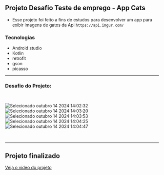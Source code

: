 ## Projeto Desafio Teste de emprego - App Cats

- Esse projeto foi feito a fins de estudos para desenvolver um app para exibir Imagens de gatos da Api `` https://api.imgur.com/ ``

### Tecnologias
- Android studio
- Kotlin
- retrofit
- gson
- picasso

<hr>

### Desafio do Projeto:
<br>

![Selecionado outubro 14 2024 14:02:32](https://github.com/user-attachments/assets/72d0a08e-6d71-479f-b1bf-67c73335476e)
![Selecionado outubro 14 2024 14:03:20](https://github.com/user-attachments/assets/15ef48a9-7a7d-469d-a962-be4edc9bb0ac)
![Selecionado outubro 14 2024 14:03:53](https://github.com/user-attachments/assets/8b4a116b-162f-4a0a-a647-3c8f00751d09)
![Selecionado outubro 14 2024 14:04:25](https://github.com/user-attachments/assets/cb6590c5-f30c-4c5e-8369-b48cbecd76f0)
![Selecionado outubro 14 2024 14:04:47](https://github.com/user-attachments/assets/68974265-531e-4d89-b3dd-0e91e541c01f)



<br>



<hr>

## Projeto finalizado

[Veja o vídeo do projeto](https://github.com/user-attachments/assets/bf751b6b-d03d-4ab1-a0ca-9ea0f37851c7)




